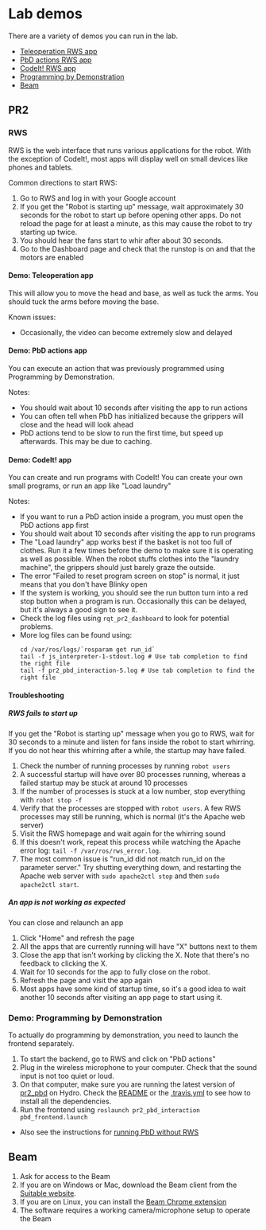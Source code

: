 # Lab demos
There are a variety of demos you can run in the lab.
- [Teleoperation RWS app](#demo-teleoperation-app)
- [PbD actions RWS app](#demo-pbd-actions-app)
- [CodeIt! RWS app](#demo-codeit-app)
- [Programming by Demonstration](#demo-programming-by-demonstration)
- [Beam](#beam)

## PR2
### RWS
RWS is the web interface that runs various applications for the robot.
With the exception of CodeIt!, most apps will display well on small devices like phones and tablets.

Common directions to start RWS:

1. Go to RWS and log in with your Google account
1. If you get the "Robot is starting up" message, wait approximately 30 seconds for the robot to start up before opening other apps.
   Do not reload the page for at least a minute, as this may cause the robot to try starting up twice.
1. You should hear the fans start to whir after about 30 seconds.
1. Go to the Dashboard page and check that the runstop is on and that the motors are enabled

#### Demo: Teleoperation app
This will allow you to move the head and base, as well as tuck the arms.
You should tuck the arms before moving the base.

Known issues:
- Occasionally, the video can become extremely slow and delayed

#### Demo: PbD actions app
You can execute an action that was previously programmed using Programming by Demonstration.

Notes:
- You should wait about 10 seconds after visiting the app to run actions
- You can often tell when PbD has initialized because the grippers will close and the head will look ahead
- PbD actions tend to be slow to run the first time, but speed up afterwards.
  This may be due to caching.

#### Demo: CodeIt! app
You can create and run programs with CodeIt!
You can create your own small programs, or run an app like "Load laundry"

Notes:
- If you want to run a PbD action inside a program, you must open the PbD actions app first
- You should wait about 10 seconds after visiting the app to run programs
- The "Load laundry" app works best if the basket is not too full of clothes.
  Run it a few times before the demo to make sure it is operating as well as possible.
  When the robot stuffs clothes into the "laundry machine", the grippers should just barely graze the outside.
- The error "Failed to reset program screen on stop" is normal, it just means that you don't have Blinky open
- If the system is working, you should see the run button turn into a red stop button when a program is run.
  Occasionally this can be delayed, but it's always a good sign to see it.
- Check the log files using `rqt_pr2_dashboard` to look for potential problems.
- More log files can be found using:
  ```
  cd /var/ros/logs/`rosparam get run_id`
  tail -f js_interpreter-1-stdout.log # Use tab completion to find the right file
  tail -f pr2_pbd_interaction-5.log # Use tab completion to find the right file
  ```

#### Troubleshooting
##### RWS fails to start up
If you get the "Robot is starting up" message when you go to RWS, wait for 30 seconds to a minute and listen for fans inside the robot to start whirring.
If you do not hear this whirring after a while, the startup may have failed.

1. Check the number of running processes by running `robot users`
1. A successful startup will have over 80 processes running, whereas a failed startup may be stuck at around 10 processes
1. If the number of processes is stuck at a low number, stop everything with `robot stop -f`
1. Verify that the processes are stopped with `robot users`.
   A few RWS processes may still be running, which is normal (it's the Apache web server)
1. Visit the RWS homepage and wait again for the whirring sound
1. If this doesn't work, repeat this process while watching the Apache error log: `tail -f /var/ros/rws_error.log`.
1. The most common issue is "run_id did not match run_id on the parameter server."
   Try shutting everything down, and restarting the Apache web server with `sudo apache2ctl stop` and then `sudo apache2ctl start`.

##### An app is not working as expected
You can close and relaunch an app

1. Click "Home" and refresh the page
1. All the apps that are currently running will have "X" buttons next to them
1. Close the app that isn't working by clicking the X.
   Note that there's no feedback to clicking the X.
1. Wait for 10 seconds for the app to fully close on the robot.
1. Refresh the page and visit the app again
1. Most apps have some kind of startup time, so it's a good idea to wait another 10 seconds after visiting an app page to start using it.

### Demo: Programming by Demonstration
To actually do programming by demonstration, you need to launch the frontend separately.

1. To start the backend, go to RWS and click on "PbD actions"
1. Plug in the wireless microphone to your computer.
   Check that the sound input is not too quiet or loud.
1. On that computer, make sure you are running the latest version of [pr2_pbd](https://github.com/PR2/pr2_pbd) on Hydro.
   Check the [README](https://github.com/PR2/pr2_pbd/blob/hydro-devel/README.md) or the [.travis.yml](https://github.com/PR2/pr2_pbd/blob/hydro-devel/.travis.yml) to see how to install all the dependencies.
1. Run the frontend using `roslaunch pr2_pbd_interaction pbd_frontend.launch`

- Also see the instructions for [running PbD without RWS](https://github.com/hcrlab/wiki/blob/master/pbd/README.md)

## Beam
1. Ask for access to the Beam
1. If you are on Windows or Mac, download the Beam client from the [Suitable website](https://suitabletech.com/installers).
1. If you are on Linux, you can install the [Beam Chrome extension](https://chrome.google.com/webstore/detail/beam/onglbhicnlbbljbhkilnnkbokcgoheej?hl=en-US)
1. The software requires a working camera/microphone setup to operate the Beam
